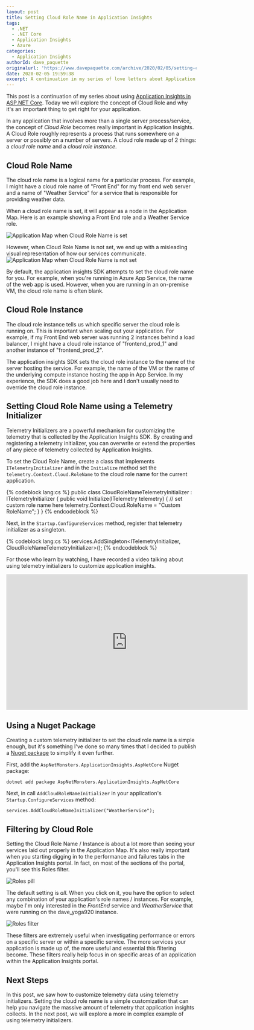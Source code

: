 ```yaml
---
layout: post
title: Setting Cloud Role Name in Application Insights
tags:
  - .NET
  - .NET Core
  - Application Insights
  - Azure
categories:
  - Application Insights
authorId: dave_paquette
originalurl: 'https://www.davepaquette.com/archive/2020/02/05/setting-cloud-role-name-in-application-insights.aspx'
date: 2020-02-05 19:59:38
excerpt: A continuation in my series of love letters about Application Insights. Today I dig into the importance of setting cloud role name. 
---
```

This post is a continuation of my series about using [Application Insights in ASP.NET Core](https://www.davepaquette.com/archive/2020/01/20/getting-the-most-out-of-application-insights-for-net-core-apps.aspx). Today we will explore the concept of Cloud Role and why it's an important thing to get right for your application.

In any application that involves more than a single server process/service, the concept of _Cloud Role_ becomes really important in Application Insights. A Cloud Role roughly represents a process that runs somewhere on a server or possibly on a number of servers. A cloud role made up of 2 things: a _cloud role name_ and a _cloud role instance_. 

## Cloud Role Name
The cloud role name is a logical name for a particular process. For example, I might have a cloud role name of "Front End" for my front end web server and a name of "Weather Service" for a service that is responsible for providing weather data.

When a cloud role name is set, it will appear as a node in the Application Map. Here is an example showing a Front End role and a Weather Service role.

![Application Map when Cloud Role Name is set ](https://www.davepaquette.com/images/app_insights/example_application_map.png)

However, when Cloud Role Name is not set, we end up with a misleading visual representation of how our services communicate. 
![Application Map when Cloud Role Name is not set ](https://www.davepaquette.com/images/app_insights/example_application_map_no_cloud_role_name.png)

By default, the application insights SDK attempts to set the cloud role name for you. For example, when you're running in Azure App Service, the name of the web app is used. However, when you are running in an on-premise VM, the cloud role name is often blank.

## Cloud Role Instance
The cloud role instance tells us which specific server the cloud role is running on. This is important when scaling out your application. For example, if my Front End web server was running 2 instances behind a load balancer, I might have a cloud role instance of "frontend_prod_1" and another instance of "frontend_prod_2". 

The application insights SDK sets the cloud role instance to the name of the server hosting the service. For example, the name of the VM or the name of the underlying compute instance hosting the app in App Service. In my experience, the SDK does a good job here and I don't usually need to override the cloud role instance.

## Setting Cloud Role Name using a Telemetry Initializer
Telemetry Initializers are a powerful mechanism for customizing the telemetry that is collected by the Application Insights SDK. By creating and registering a telemetry initializer, you can overwrite or extend the properties of any piece of telemetry collected by Application Insights.

To set the Cloud Role Name, create a class that implements `ITelemetryInitializer` and in the `Initialize` method set the `telemetry.Context.Cloud.RoleName` to the cloud role name for the current application. 

{% codeblock lang:cs %}
public class CloudRoleNameTelemetryInitializer : ITelemetryInitializer
{
    public void Initialize(ITelemetry telemetry)
    {
      // set custom role name here
      telemetry.Context.Cloud.RoleName = "Custom RoleName";
    }
}
{% endcodeblock %}

Next, in the `Startup.ConfigureServices` method, register that telemetry initializer as a singleton.

{% codeblock lang:cs %}
services.AddSingleton<ITelemetryInitializer, CloudRoleNameTelemetryInitializer>();
{% endcodeblock %}

For those who learn by watching, I have recorded a video talking about using telemetry initializers to customize application insights.
<iframe width="640" height="360" src="https://www.youtube.com/embed/1OAaYb_HL5g?list=PLFHLo5Y9d4JaGXNF80SzymGTkbmED6VoO" frameborder="0" allow="accelerometer; autoplay; encrypted-media; gyroscope; picture-in-picture" allowfullscreen></iframe>

## Using a Nuget Package
Creating a custom telemetry initializer to set the cloud role name is a simple enough, but it's something I've done so many times that I decided to publish a [Nuget package](https://www.nuget.org/packages/AspNetMonsters.ApplicationInsights.AspNetCore/) to simplify it even further.

First, add the `AspNetMonsters.ApplicationInsights.AspNetCore` Nuget package:
```
dotnet add package AspNetMonsters.ApplicationInsights.AspNetCore
```

Next, in call `AddCloudRoleNameInitializer` in your application's `Startup.ConfigureServices` method:
```
services.AddCloudRoleNameInitializer("WeatherService");
```

## Filtering by Cloud Role 
Setting the Cloud Role Name / Instance is about a lot more than seeing your services laid out properly in the Application Map. It's also really important when you starting digging in to the performance and failures tabs in the Application Insights portal. In fact, on most of the sections of the portal, you'll see this Roles filter.

![Roles pill](https://www.davepaquette.com/images/app_insights/roles_pill.png)

The default setting is _all_. When you click on it, you have the option to select any combination of your application's role names / instances. For example, maybe I'm only interested in the _FrontEnd_ service and _WeatherService_ that were running on the dave_yoga920 instance.

![Roles filter](https://www.davepaquette.com/images/app_insights/roles_filter.png)

These filters are extremely useful when investigating performance or errors on a specific server or within a specific service. The more services your application is made up of, the more useful and essential this filtering become. These filters really help focus in on specific areas of an application within the Application Insights portal.

## Next Steps
In this post, we saw how to customize telemetry data using telemetry initializers. Setting the cloud role name is a simple customization that can help you navigate the massive amount of telemetry that application insights collects. In the next post, we will explore a more in complex example of using telemetry initializers.
